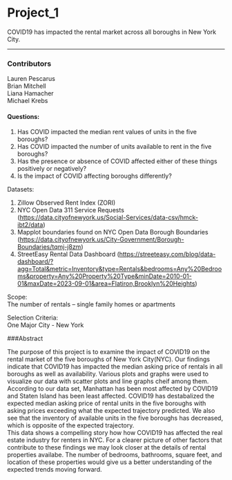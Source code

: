  # Project_1

COVID19 has impacted the rental market across all boroughs in New York City.  
_____
### Contributors
Lauren Pescarus  
Brian Mitchell  
Liana Hamacher  
Michael Krebs  


#### Questions:
1. Has COVID impacted the median rent values of units in the five boroughs?  
2. Has COVID impacted the number of units available to rent in the five boroughs?  
3. Has the presence or absence of COVID affected either of these things positively or negatively?  
4. Is the impact of COVID affecting boroughs differently?  


Datasets:
1. Zillow Observed Rent Index (ZORI)  
2. NYC Open Data 311 Service Requests (https://data.cityofnewyork.us/Social-Services/data-csv/hmck-ibt2/data)  
3. Mapplot boundaries found on NYC Open Data Borough Boundaries (https://data.cityofnewyork.us/City-Government/Borough-Boundaries/tqmj-j8zm)
4. StreetEasy Rental Data Dashboard (https://streeteasy.com/blog/data-dashboard/?agg=Total&metric=Inventory&type=Rentals&bedrooms=Any%20Bedrooms&property=Any%20Property%20Type&minDate=2010-01-01&maxDate=2023-09-01&area=Flatiron,Brooklyn%20Heights)   


Scope:  
The number of rentals – single family homes or apartments  


Selection Criteria:  
One Major City - New York  


###Abstract  

The purpose of this project is to examine the impact of COVID19 on the rental market of the five boroughs of New York City(NYC). Our findings indicate that COVID19 has impacted the median asking price of rentals in all boroughs as well as availability. Various plots and graphs were used to visualize our data with scatter plots and line graphs cheif among them. According to our data set, Manhattan has been most affected by COVID19 and Staten Island has been least affected. COVID19 has destabalized the expected median asking price of rental units in the five boroughs with asking prices exceeding what the expected trajectory predicted. We also see that the inventory of available units in the five boroughs has decreased, which is opposite of the expected trajectory.  
This data shows a compelling story how how COVID19 has affected the real estate industry for renters in NYC. For a clearer picture of other factors that contribute to these findings we may look closer at the details of rental properties availabe. The number of bedrooms, bathrooms, square feet, and location of these properties would give us a better understanding of the expected trends moving forward.

